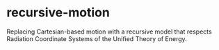 # recursive-motion
Replacing Cartesian-based motion with a recursive model that respects Radiation Coordinate Systems of the Unified Theory of Energy.
